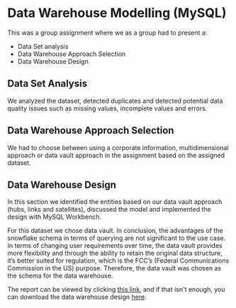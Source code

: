 # Data Warehouse Modelling (MySQL)
This was a group assignment where we as a group had to present a:
* Data Set analysis
* Data Warehouse Approach Selection
* Data Warehouse Design

## Data Set Analysis
We analyzed the dataset, detected duplicates and detected potential data quality issues such as missing values, incomplete values and errors. 

## Data Warehouse Approach Selection
We had to choose between using a corporate information, multidimensional approach or data vault approach in the assignment based on the assigned dataset.

## Data Warehouse Design
In this section we identified the entities based on our data vault approach (hubs, links and satellites), discussed the model and implemented the design with MySQL Workbench. 

For this dataset we chose data vault. In conclusion, the advantages of the snowflake schema in terms of querying are not significant to the use case. In terms of changing user requirements over time, the data vault provides more flexibility and through the ability to retain the original data structure, it’s better suited for regulation, which is the FCC’s (Federal Communications Commission in the US) purpose. Therefore, the data vault was chosen as the schema for the data warehouse.

The report can be viewed by clicking [this link](https://github.com/Jonashellevang/IE_MBD_2020/blob/master/Data%20Warehouse%20Modelling%20(MySQL)/Data%20Warehouse%20Design%20Report.pdf), and if that isn't enough, you can download the data warehouse design [here](https://github.com/Jonashellevang/IE_MBD_2020/blob/master/Data%20Warehouse%20Modelling%20(MySQL)/Data%20Vault%20Design.mwb).

